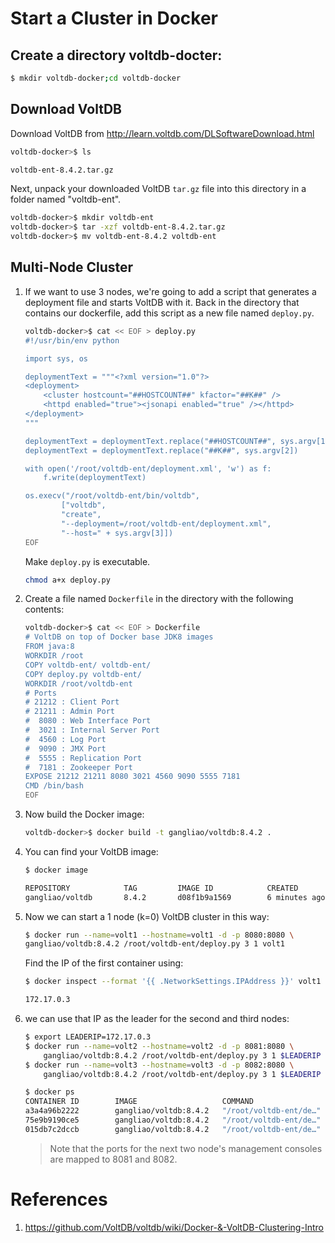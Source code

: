 # Start a Cluster in Docker

## Create a directory voltdb-docter:

```bash
$ mkdir voltdb-docker;cd voltdb-docker
```

## Download VoltDB

Download VoltDB from http://learn.voltdb.com/DLSoftwareDownload.html

```bash
voltdb-docker>$ ls

voltdb-ent-8.4.2.tar.gz
```

Next, unpack your downloaded VoltDB `tar.gz` file into this directory in a folder named "voltdb-ent".

```bash
voltdb-docker>$ mkdir voltdb-ent
voltdb-docker>$ tar -xzf voltdb-ent-8.4.2.tar.gz
voltdb-docker>$ mv voltdb-ent-8.4.2 voltdb-ent
```

## Multi-Node Cluster

1. If we want to use 3 nodes, we're going to add a script that generates a deployment file and starts VoltDB with it. Back in the directory that contains our dockerfile, add this script as a new file named `deploy.py`.

    ```bash
    voltdb-docker>$ cat << EOF > deploy.py
    #!/usr/bin/env python

    import sys, os

    deploymentText = """<?xml version="1.0"?>
    <deployment>
        <cluster hostcount="##HOSTCOUNT##" kfactor="##K##" />
        <httpd enabled="true"><jsonapi enabled="true" /></httpd>
    </deployment>
    """

    deploymentText = deploymentText.replace("##HOSTCOUNT##", sys.argv[1])
    deploymentText = deploymentText.replace("##K##", sys.argv[2])

    with open('/root/voltdb-ent/deployment.xml', 'w') as f:
        f.write(deploymentText)

    os.execv("/root/voltdb-ent/bin/voltdb",
            ["voltdb",
            "create",
            "--deployment=/root/voltdb-ent/deployment.xml",
            "--host=" + sys.argv[3]])
    EOF
    ```

    Make `deploy.py` is executable.

    ```bash
    chmod a+x deploy.py
    ```

2. Create a file named `Dockerfile` in the directory with the following contents:

    ```bash
    voltdb-docker>$ cat << EOF > Dockerfile
    # VoltDB on top of Docker base JDK8 images
    FROM java:8
    WORKDIR /root
    COPY voltdb-ent/ voltdb-ent/
    COPY deploy.py voltdb-ent/
    WORKDIR /root/voltdb-ent
    # Ports
    # 21212 : Client Port
    # 21211 : Admin Port
    #  8080 : Web Interface Port
    #  3021 : Internal Server Port
    #  4560 : Log Port
    #  9090 : JMX Port
    #  5555 : Replication Port
    #  7181 : Zookeeper Port
    EXPOSE 21212 21211 8080 3021 4560 9090 5555 7181
    CMD /bin/bash
    EOF
    ```

3. Now build the Docker image:

    ```bash
    voltdb-docker>$ docker build -t gangliao/voltdb:8.4.2 .
    ```

4. You can find your VoltDB image:

    ```bash
    $ docker image

    REPOSITORY            TAG         IMAGE ID            CREATED             SIZE
    gangliao/voltdb       8.4.2       d08f1b9a1569        6 minutes ago       773MB
    ```

5. Now we can start a 1 node (k=0) VoltDB cluster in this way:

    ```bash
    $ docker run --name=volt1 --hostname=volt1 -d -p 8080:8080 \
    gangliao/voltdb:8.4.2 /root/voltdb-ent/deploy.py 3 1 volt1
    ```

    Find the IP of the first container using:

    ```bash
    $ docker inspect --format '{{ .NetworkSettings.IPAddress }}' volt1

    172.17.0.3
    ```

6. we can use that IP as the leader for the second and third nodes:

    ```bash
    $ export LEADERIP=172.17.0.3
    $ docker run --name=volt2 --hostname=volt2 -d -p 8081:8080 \
        gangliao/voltdb:8.4.2 /root/voltdb-ent/deploy.py 3 1 $LEADERIP
    $ docker run --name=volt3 --hostname=volt3 -d -p 8082:8080 \
        gangliao/voltdb:8.4.2 /root/voltdb-ent/deploy.py 3 1 $LEADERIP

    $ docker ps
    CONTAINER ID        IMAGE                   COMMAND                  CREATED             STATUS              PORTS                    NAMES
    a3a4a96b2222        gangliao/voltdb:8.4.2   "/root/voltdb-ent/de…"   3 seconds ago       Up 3 seconds        0.0.0.0:8082->8080/tcp   volt3
    75e9b9190ce5        gangliao/voltdb:8.4.2   "/root/voltdb-ent/de…"   12 seconds ago      Up 11 seconds       0.0.0.0:8081->8080/tcp   volt2
    015db7c2dccb        gangliao/voltdb:8.4.2   "/root/voltdb-ent/de…"   3 minutes ago       Up 3 minutes        0.0.0.0:8080->8080/tcp   volt1
    ```

    > Note that the ports for the next two node's management consoles are mapped to 8081 and 8082.

# References

1. https://github.com/VoltDB/voltdb/wiki/Docker-&-VoltDB-Clustering-Intro

